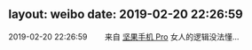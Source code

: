 layout: weibo
date: 2019-02-20 22:26:59
---
<meta name="referrer" content="no-referrer" />

2019-02-20 22:26:59  &nbsp;&nbsp;&nbsp;&nbsp;&nbsp;&nbsp; 来自 <a href="http://app.weibo.com/t/feed/Z4AgP" rel="nofollow">坚果手机 Pro</a>
女人的逻辑没法懂… ​​​
